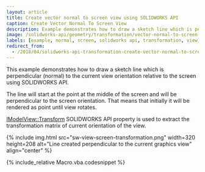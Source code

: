 ```yaml
---
layout: article
title: Create vector normal to screen view using SOLIDWORKS API
caption: Create Vector Normal To Screen View
description: Example demonstrates how to draw a sketch line which is perpendicular (normal) to the current view orientation relative to the screen
image: /solidworks-api/geometry/transformation/vector-normal-to-screen-view/sw-view-screen-transformation.png
labels: [example, normal, screen, solidworks api, transformation, view]
redirect_from:
  - /2018/04/solidworks-api-transformation-create-vector-normal-to-screen-view.html
---
```

This example demonstrates how to draw a sketch line which is perpendicular (normal) to the current view orientation relative to the screen using SOLIDWORKS API.

The line will start at the point at the middle of the screen and will be perpendicular to the screen orientation. That means that initially it will be rendered as point until view rotates.

[IModelView::Transform](http://help.solidworks.com/2018/english/api/sldworksapi/solidworks.interop.sldworks~solidworks.interop.sldworks.imodelview~transform.html) SOLIDWORKS API property is used to extract the transformation matrix of current orientation of the view.

{% include img.html src="sw-view-screen-transformation.png" width=320 height=208 alt="Line created perpendicular to the current graphics view" align="center" %}

{% include_relative Macro.vba.codesnippet %}
